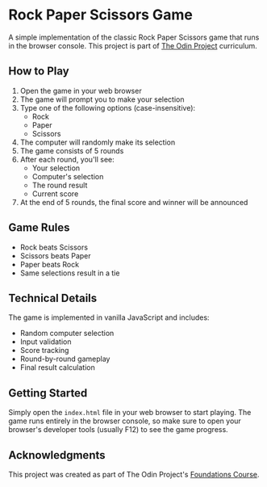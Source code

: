 # Rock Paper Scissors Game

A simple implementation of the classic Rock Paper Scissors game that runs in the browser console. This project is part of [The Odin Project](https://www.theodinproject.com) curriculum.

## How to Play

1. Open the game in your web browser
2. The game will prompt you to make your selection
3. Type one of the following options (case-insensitive):
   - Rock
   - Paper
   - Scissors
4. The computer will randomly make its selection
5. The game consists of 5 rounds
6. After each round, you'll see:
   - Your selection
   - Computer's selection
   - The round result
   - Current score
7. At the end of 5 rounds, the final score and winner will be announced

## Game Rules

- Rock beats Scissors
- Scissors beats Paper
- Paper beats Rock
- Same selections result in a tie

## Technical Details

The game is implemented in vanilla JavaScript and includes:

- Random computer selection
- Input validation
- Score tracking
- Round-by-round gameplay
- Final result calculation

## Getting Started

Simply open the `index.html` file in your web browser to start playing. The game runs entirely in the browser console, so make sure to open your browser's developer tools (usually F12) to see the game progress.

## Acknowledgments

This project was created as part of The Odin Project's [Foundations Course](https://www.theodinproject.com/paths/foundations/courses/foundations).
